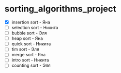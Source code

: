 # sorting_algorithms_project

- [x] insertion sort - Яна
- [ ] selection sort - Никита
- [ ] bubble sort - Эля
- [ ] heap sort - Яна
- [ ] quick sort - Никита
- [ ] tim sort - Эля
- [ ] merge sort - Яна
- [ ] intro sort - Никита
- [ ] counting sort - Эля
